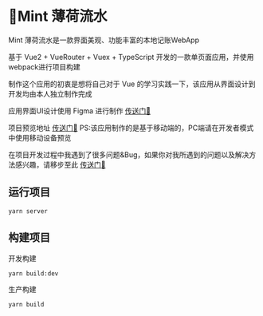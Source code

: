 
# 🌿Mint 薄荷流水

Mint 薄荷流水是一款界面美观、功能丰富的本地记账WebApp

基于 Vue2 + VueRouter + Vuex + TypeScript 开发的一款单页面应用，并使用webpack进行项目构建

制作这个应用的初衷是想将自己对于 Vue 的学习实践一下，该应用从界面设计到开发均由本人独立制作完成

应用界面UI设计使用 Figma 进行制作 [传送门🚀](https://www.figma.com/file/0Sq4AXAqFWDlxJUYmK44XN/Mint)

项目预览地址 [传送门🚀](https://alierq.github.io/Mint-vue-pages/)  PS:该应用制作的是基于移动端的，PC端请在开发者模式中使用移动设备预览

在项目开发过程中我遇到了很多问题&Bug，如果你对我所遇到的问题以及解决方法感兴趣，请移步至此 [传送门🚀](https://alierq.space/posts/9da4b10b.html)

## 运行项目
```
yarn server
```

## 构建项目
开发构建
```
yarn build:dev
```
生产构建
```
yarn build
```
